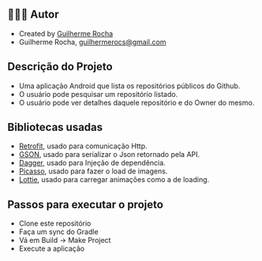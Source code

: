 
 ## 👨🏻‍💻 Autor
- Created by [Guilherme Rocha](https://www.linkedin.com/in/guilherme-rocha-396458a6/)
- Guilherme Rocha, guilhermerocs@gmail.com


## Descrição do Projeto
- Uma aplicação Android que lista os repositórios públicos do Github.
- O usuário pode pesquisar um repositório listado.
- O usuário pode ver detalhes daquele repositório e do Owner do mesmo.


## Bibliotecas usadas
- [Retrofit](https://square.github.io/retrofit/), usado para comunicação Http.
- [GSON](https://github.com/google/gson), usado para serializar o Json retornado pela API.
- [Dagger](https://github.com/google/dagger), usado para Injeção de dependência. 
- [Picasso](https://github.com/square/picasso), usado para fazer o load de imagens.
- [Lottie](https://github.com/airbnb/lottie-android), usado para carregar animações como a de loading.


## Passos para executar o projeto
- Clone este repositório
- Faça um sync do Gradle
- Vá em Build -> Make Project
- Execute a aplicação
